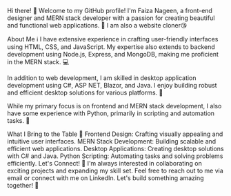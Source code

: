 Hi there! 👋
Welcome to my GitHub profile! I'm Faiza Nageen, a front-end designer and MERN stack developer with a passion for creating beautiful and functional web applications. 🚀
I am also a website cloner😘

About Me ℹ️
I have extensive experience in crafting user-friendly interfaces using HTML, CSS, and JavaScript. My expertise also extends to backend development using Node.js, Express, and MongoDB, making me proficient in the MERN stack. 💻

In addition to web development, I am skilled in desktop application development using C#, ASP NET, Blazor, and Java. I enjoy building robust and efficient desktop solutions for various platforms. 💼

While my primary focus is on frontend and MERN stack development, I also have some experience with Python, primarily in scripting and automation tasks. 🐍

What I Bring to the Table 🌟
Frontend Design: Crafting visually appealing and intuitive user interfaces.
MERN Stack Development: Building scalable and efficient web applications.
Desktop Applications: Creating desktop solutions with C# and Java.
Python Scripting: Automating tasks and solving problems efficiently.
Let's Connect! 🤝
I'm always interested in collaborating on exciting projects and expanding my skill set. Feel free to reach out to me via email or connect with me on LinkedIn. Let's build something amazing together! 🌟

